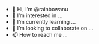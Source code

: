 - 👋 Hi, I’m @rainbowanu
- 👀 I’m interested in ...
- 🌱 I’m currently learning ...
- 💞️ I’m looking to collaborate on ...
- 📫 How to reach me ...

<!---
rainbowanu/rainbowanu is a ✨ special ✨ repository because its `README.md` (this file) appears on your GitHub profile.
You can click the Preview link to take a look at your changes.
--->
